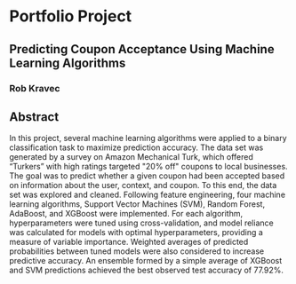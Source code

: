# Portfolio Project

## Predicting Coupon Acceptance Using Machine Learning Algorithms

### Rob Kravec

## Abstract

In this project, several machine learning algorithms were applied to a binary
classification task to maximize prediction accuracy. The data set was generated 
by a survey on Amazon Mechanical Turk, which offered “Turkers” with high ratings
targeted "20% off" coupons to local businesses. The goal was to predict 
whether a given coupon had been accepted based on information about the user, 
context, and coupon. To this end, the data set was explored and cleaned.
Following feature 
engineering, four machine learning algorithms, Support Vector Machines (SVM), 
Random Forest, AdaBoost, and XGBoost were implemented. For each algorithm, 
hyperparameters were tuned using cross-validation, and model reliance was 
calculated for models with optimal hyperparameters, providing a measure of 
variable importance. Weighted averages of predicted 
probabilities between tuned models were also considered to increase predictive
accuracy. An ensemble formed by a simple average of XGBoost and SVM predictions
achieved the best observed test accuracy of 77.92%.
